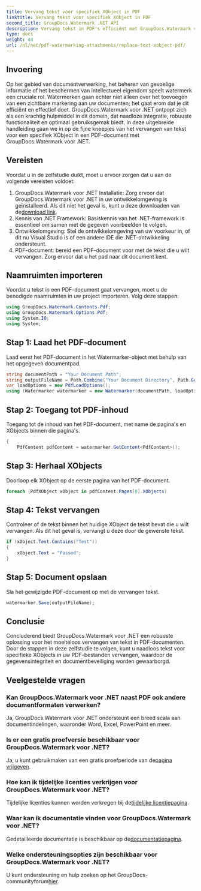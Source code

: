 ```yaml
---
title: Vervang tekst voor specifiek XObject in PDF
linktitle: Vervang tekst voor specifiek XObject in PDF
second_title: GroupDocs.Watermark .NET API
description: Vervang tekst in PDF's efficiënt met GroupDocs.Watermark voor .NET. Integreer watermerken naadloos in uw .NET-toepassingen.
type: docs
weight: 44
url: /nl/net/pdf-watermarking-attachments/replace-text-xobject-pdf/
---
```

## Invoering
Op het gebied van documentverwerking, het beheren van gevoelige informatie of het beschermen van intellectueel eigendom speelt watermerk een cruciale rol. Watermerken gaan echter niet alleen over het toevoegen van een zichtbare markering aan uw documenten; het gaat erom dat je dit efficiënt en effectief doet. GroupDocs.Watermark voor .NET ontpopt zich als een krachtig hulpmiddel in dit domein, dat naadloze integratie, robuuste functionaliteit en optimaal gebruiksgemak biedt. In deze uitgebreide handleiding gaan we in op de fijne kneepjes van het vervangen van tekst voor een specifiek XObject in een PDF-document met GroupDocs.Watermark voor .NET.
## Vereisten
Voordat u in de zelfstudie duikt, moet u ervoor zorgen dat u aan de volgende vereisten voldoet:
1.  GroupDocs.Watermark voor .NET Installatie: Zorg ervoor dat GroupDocs.Watermark voor .NET in uw ontwikkelomgeving is geïnstalleerd. Als dit niet het geval is, kunt u deze downloaden van de[download link](https://releases.groupdocs.com/Watermark/net/).
2. Kennis van .NET Framework: Basiskennis van het .NET-framework is essentieel om samen met de gegeven voorbeelden te volgen.
3. Ontwikkelomgeving: Stel de ontwikkelomgeving van uw voorkeur in, of dit nu Visual Studio is of een andere IDE die .NET-ontwikkeling ondersteunt.
4. PDF-document: bereid een PDF-document voor met de tekst die u wilt vervangen. Zorg ervoor dat u het pad naar dit document kent.

## Naamruimten importeren
Voordat u tekst in een PDF-document gaat vervangen, moet u de benodigde naamruimten in uw project importeren. Volg deze stappen:

```csharp
using GroupDocs.Watermark.Contents.Pdf;
using GroupDocs.Watermark.Options.Pdf;
using System.IO;
using System;
```
## Stap 1: Laad het PDF-document
Laad eerst het PDF-document in het Watermarker-object met behulp van het opgegeven documentpad.
```csharp
string documentPath = "Your Document Path";
string outputFileName = Path.Combine("Your Document Directory", Path.GetFileName(documentPath));
var loadOptions = new PdfLoadOptions();
using (Watermarker watermarker = new Watermarker(documentPath, loadOptions))
```
## Stap 2: Toegang tot PDF-inhoud
Toegang tot de inhoud van het PDF-document, met name de pagina's en XObjects binnen die pagina's.
```csharp
{
    PdfContent pdfContent = watermarker.GetContent<PdfContent>();
```
## Stap 3: Herhaal XObjects
Doorloop elk XObject op de eerste pagina van het PDF-document.
```csharp
foreach (PdfXObject xObject in pdfContent.Pages[0].XObjects)
```
## Stap 4: Tekst vervangen
Controleer of de tekst binnen het huidige XObject de tekst bevat die u wilt vervangen. Als dit het geval is, vervangt u deze door de gewenste tekst.
```csharp
if (xObject.Text.Contains("Test"))
{
    xObject.Text = "Passed";
}
```
## Stap 5: Document opslaan
Sla het gewijzigde PDF-document op met de vervangen tekst.
```csharp
watermarker.Save(outputFileName);
```

## Conclusie
Concluderend biedt GroupDocs.Watermark voor .NET een robuuste oplossing voor het moeiteloos vervangen van tekst in PDF-documenten. Door de stappen in deze zelfstudie te volgen, kunt u naadloos tekst voor specifieke XObjects in uw PDF-bestanden vervangen, waardoor de gegevensintegriteit en documentbeveiliging worden gewaarborgd.
## Veelgestelde vragen
### Kan GroupDocs.Watermark voor .NET naast PDF ook andere documentformaten verwerken?
Ja, GroupDocs.Watermark voor .NET ondersteunt een breed scala aan documentindelingen, waaronder Word, Excel, PowerPoint en meer.
### Is er een gratis proefversie beschikbaar voor GroupDocs.Watermark voor .NET?
 Ja, u kunt gebruikmaken van een gratis proefperiode van de[pagina vrijgeven](https://releases.groupdocs.com/).
### Hoe kan ik tijdelijke licenties verkrijgen voor GroupDocs.Watermark voor .NET?
 Tijdelijke licenties kunnen worden verkregen bij de[tijdelijke licentiepagina](https://purchase.groupdocs.com/temporary-license/).
### Waar kan ik documentatie vinden voor GroupDocs.Watermark voor .NET?
 Gedetailleerde documentatie is beschikbaar op de[documentatiepagina](https://reference.groupdocs.com/Watermark/net/).
### Welke ondersteuningsopties zijn beschikbaar voor GroupDocs.Watermark voor .NET?
 U kunt ondersteuning en hulp zoeken op het GroupDocs-communityforum[hier](https://forum.groupdocs.com/c/watermark/19).